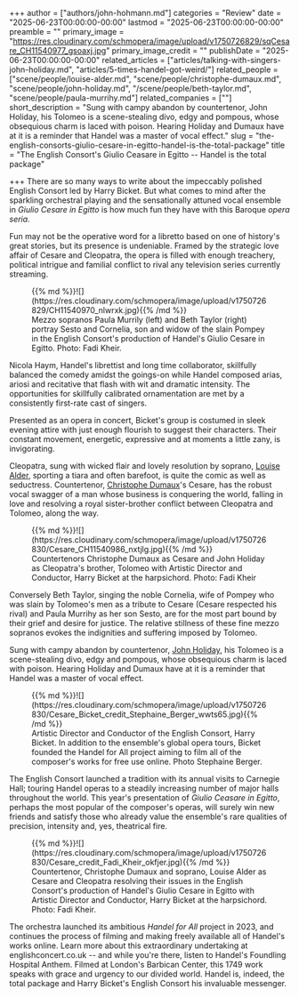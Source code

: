 +++
author = ["authors/john-hohmann.md"]
categories = "Review"
date = "2025-06-23T00:00:00-00:00"
lastmod = "2025-06-23T00:00:00-00:00"
preamble = ""
primary_image = "https://res.cloudinary.com/schmopera/image/upload/v1750726829/sqCesare_CH11540977_gsoaxj.jpg"
primary_image_credit = ""
publishDate = "2025-06-23T00:00:00-00:00"
related_articles = ["articles/talking-with-singers-john-holiday.md", "articles/5-times-handel-got-weird/"]
related_people = ["scene/people/louise-alder.md", "scene/people/christophe-dumaux.md", "scene/people/john-holiday.md", "/scene/people/beth-taylor.md", "scene/people/paula-murrihy.md"]
related_companies = [""]
short_description = "Sung with campy abandon by countertenor, John Holiday, his Tolomeo is a scene-stealing divo, edgy and pompous, whose obsequious charm is laced with poison. Hearing Holiday and Dumaux have at it is a reminder that Handel was a master of vocal effect."
slug = "the-english-consorts-giulio-cesare-in-egitto-handel-is-the-total-package"
title = "The English Consort's Giulio Ceasare in Egitto -- Handel is the total package"

+++
There are so many ways to write about the impeccably polished English Consort led by Harry Bicket. But what comes to mind after the sparkling orchestral playing and the sensationally attuned vocal ensemble in _Giulio Cesare in Egitto_ is how much fun they have with this Baroque _opera seria_.

Fun may not be the operative word for a libretto based on one of history's great stories, but its presence is undeniable. Framed by the strategic love affair of Cesare and Cleopatra, the opera is filled with enough treachery, political intrigue and familial conflict to rival any television series currently streaming.

<figure data-type="image">{{% md %}}![](https://res.cloudinary.com/schmopera/image/upload/v1750726829/CH11540970_nlwrxk.jpg){{% /md %}}
<figcaption>Mezzo sopranos Paula Murrily (left) and Beth Taylor (right) portray Sesto and Cornelia, son and widow of the slain Pompey in the English Consort's production of Handel's Giulio Cesare in Egitto. Photo: Fadi Kheir.</figcaption>
</figure>

Nicola Haym, Handel's librettist and long time collaborator, skillfully balanced the comedy amidst the goings-on while Handel composed arias, ariosi and recitative that flash with wit and dramatic intensity. The opportunities for skillfully calibrated ornamentation are met by a consistently first-rate cast of singers.

Presented as an opera in concert, Bicket's group is costumed in sleek evening attire with just enough flourish to suggest their characters. Their constant movement, energetic, expressive and at moments a little zany, is invigorating.

Cleopatra, sung with wicked flair and lovely resolution by soprano, [Louise Alder](/scene/people/louis-alder/), sporting a tiara and often barefoot, is quite the comic as well as seductress. Countertenor, [Christophe Dumaux](/scene/people/christophe-dumaux)'s Cesare, has the robust vocal swagger of a man whose business is conquering the world, falling in love and resolving a royal sister-brother conflict between Cleopatra and Tolomeo, along the way.

<figure data-type="image">{{% md %}}![](https://res.cloudinary.com/schmopera/image/upload/v1750726830/Cesare_CH11540986_nxtjlg.jpg){{% /md %}}
<figcaption>Countertenors Christophe Dumaux as Cesare and John Holiday as Cleopatra's brother, Tolomeo with Artistic Director and Conductor, Harry Bicket at the harpsichord. Photo: Fadi Kheir</figcaption>
</figure>

Conversely Beth Taylor, singing the noble Cornelia, wife of Pompey who was slain by Tolomeo's men as a tribute to Cesare (Cesare respected his rival) and Paula Murrihy as her son Sesto, are for the most part bound by their grief and desire for justice. The relative stillness of these fine mezzo sopranos evokes the indignities and suffering imposed by Tolomeo.

Sung with campy abandon by countertenor, [John Holiday](/talking-with-singers-john-holiday/), his Tolomeo is a scene-stealing divo, edgy and pompous, whose obsequious charm is laced with poison. Hearing Holiday and Dumaux have at it is a reminder that Handel was a master of vocal effect.

<figure data-type="image">{{% md %}}![](https://res.cloudinary.com/schmopera/image/upload/v1750726830/Cesare_Bicket_credit_Stephaine_Berger_wwts65.jpg){{% /md %}}
<figcaption>Artistic Director and Conductor of the English Consort, Harry Bicket. In addition to the ensemble's global opera tours, Bicket founded the Handel for All project aiming to film all of the composer's works for free use online. Photo Stephaine Berger.</figcaption>
</figure>

The English Consort launched a tradition with its annual visits to Carnegie Hall; touring Handel operas to a steadily increasing number of major halls throughout the world. This year's presentation of _Giulio Ceasare in Egitto_, perhaps the most popular of the composer's operas, will surely win new friends and satisfy those who already value the ensemble's rare qualities of precision, intensity and, yes, theatrical fire.

<figure data-type="image">{{% md %}}![](https://res.cloudinary.com/schmopera/image/upload/v1750726830/Cesare_credit_Fadi_Kheir_okfjer.jpg){{% /md %}}
<figcaption>Countertenor, Christophe Dumaux and soprano, Louise Alder as Cesare and Cleopatra resolving their issues in the English Consort's production of Handel's Giulio Cesare in Egitto with Artistic Director and Conductor, Harry Bicket at the harpsichord. Photo: Fadi Kheir.</figcaption>
</figure>

The orchestra launched its ambitious _Handel for All_ project in 2023, and continues the process of filming and making freely available all of Handel's works online. Learn more about this extraordinary undertaking at englishconcert.co.uk -- and while you're there, listen to Handel's Foundling Hospital Anthem. Filmed at London's Barbican Center, this 1749 work speaks with grace and urgency to our divided world. Handel is, indeed, the total package and Harry Bicket's English Consort his invaluable messenger.